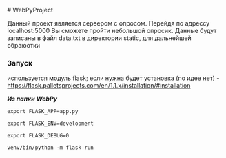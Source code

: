 \# WebPyProject

Данный проект является сервером с опросом. Перейдя по адрессу localhost:5000 Вы сможете пройти небольшой опросик. Данные будут записаны в файл data.txt в директории static, для дальнейшей обраюотки

### Запуск

используется модуль flask; если нужна будет установка (по идее нет) - https://flask.palletsprojects.com/en/1.1.x/installation/#installation

***Из папки WebPy***
  
    export FLASK_APP=app.py  

    export FLASK_ENV=development
    
    export FLASK_DEBUG=0

    venv/bin/python -m flask run


